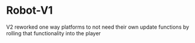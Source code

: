 # Robot-V1

V2
reworked one way platforms to not need their own update functions by rolling that functionality into the player

